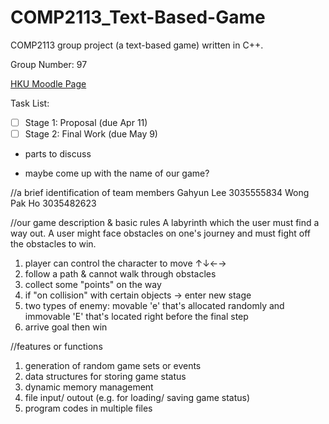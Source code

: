 # COMP2113_Text-Based-Game
COMP2113 group project (a text-based game) written in C++.

Group Number: 97

[HKU Moodle Page](https://moodle.hku.hk/course/view.php?id=74990)

Task List:
- [ ] Stage 1: Proposal (due Apr 11)
- [ ] Stage 2: Final Work (due May 9)

* parts to discuss 
- maybe come up with the name of our game? 




//a brief identification of team members 
Gahyun Lee 3035555834 
Wong Pak Ho 3035482623

//our game description & basic rules 
   A labyrinth which the user must find a way out. 
   A user might face obstacles on one's journey and must fight off the obstacles to win. 
1) player can control the character to move ↑↓←→
2) follow a path & cannot walk through obstacles
3) collect some "points" on the way
4) if "on collision" with certain objects → enter new stage
5) two types of enemy: movable 'e' that's allocated randomly and immovable 'E' that's located right before the final step  
6) arrive goal then win

//features or functions 
1. generation of random game sets or events 
2. data structures for storing game status 
3. dynamic memory management
4. file input/ outout (e.g. for loading/ saving game status)
5. program codes in multiple files 

